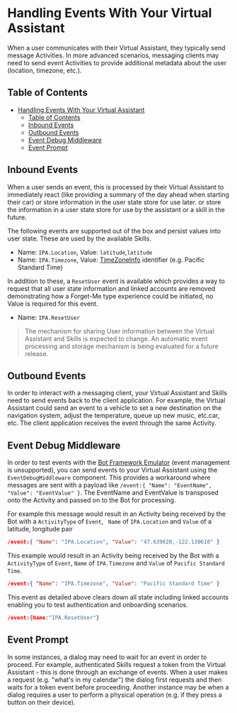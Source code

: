 # Handling Events With Your Virtual Assistant

When a user communicates with their Virtual Assistant, they typically send message Activities.
In more advanced scenarios, messaging clients may need to send event Activities to provide additional metadata about the user (location, timezone, etc.).

## Table of Contents

- [Handling Events With Your Virtual Assistant](#handling-events-with-your-virtual-assistant)
  - [Table of Contents](#table-of-contents)
  - [Inbound Events](#inbound-events)
  - [Outbound Events](#outbound-events)
  - [Event Debug Middleware](#event-debug-middleware)
  - [Event Prompt](#event-prompt)

## Inbound Events

When a user sends an event, this is processed by their Virtual Assistant to immediately react (like providing a summary of the day ahead when starting their car) or store information in the user state store for use later. or store the information in a user state store for use by the assistant or a skill in the future.

The following events are supported out of the box and persist values into user state. These are used by the available Skills.

- Name: `IPA.Location`, Value: `latitude`,`latitude`
- Name: `IPA.Timezone`, Value: [TimeZoneInfo](https://docs.microsoft.com/en-us/dotnet/api/system.timezoneinfo?view=netcore-2.2) identifier (e.g. Pacific Standard Time)

In addition to these, a `ResetUser` event is available which provides a way to request that all user state information and linked accounts are removed demonstrating how a Forget-Me type experience could be initiated, no Value is required for this event.

- Name: `IPA.ResetUser`

> The mechanism for sharing User information between the Virtual Assistant and Skills is expected to change. 
> An automatic event processing and storage mechanism is being evaluated for a future release.

## Outbound Events

In order to interact with a messaging client, your Virtual Assistant and Skills need to send events back to the client application.
For example, the Virtual Assistant could send an event to a vehicle to set a new destination on the navigation system, adjust the temperature, queue up new music, etc.car, etc. The client application receives the event through the same Activity.

## Event Debug Middleware

In order to test events with the [Bot Framework Emulator](https://aka.ms/botframework-emulator) (event management is unsupported), you can send events to your Virtual Assistant using the `EventDebugMiddleware` component.
This provides a workaround where messages are sent with a payload like `/event:{ "Name": "EventName", "Value": "EventValue" }`. 
The EventName and EventValue is transposed onto the Activity and passed on to the Bot for processing.

For example this message would result in an Activity being received by the Bot with a `ActivityType` of `Event`, ` Name` of `IPA.Location` and `Value` of a latitude, longitude pair

```json
/event:{ "Name": "IPA.Location", "Value": "47.639620,-122.130610" }
```

This example would result in an Activity being received by the Bot with a `ActivityType` of `Event`, `Name` of `IPA.Timezone` and `Value` of `Pacific Standard Time`.

```json
/event:{ "Name": "IPA.Timezone", "Value": "Pacific Standard Time" }
```

This event as detailed above clears down all state including linked accounts enabling you to test authentication and onboarding scenarios.

```json
/event:{Name:"IPA.ResetUser"}
```

## Event Prompt

In some instances, a dialog may need to wait for an event in order to proceed.
For example, authenticated Skills request a token from the Virtual Assistant - this is done through an exchange of events.
When a user makes a request (e.g. "what's in my calendar") the dialog first requests and then waits for a token event before proceeding.
Another instance may be when a dialog requires a user to perform a physical operation (e.g. if they press a button on their device).